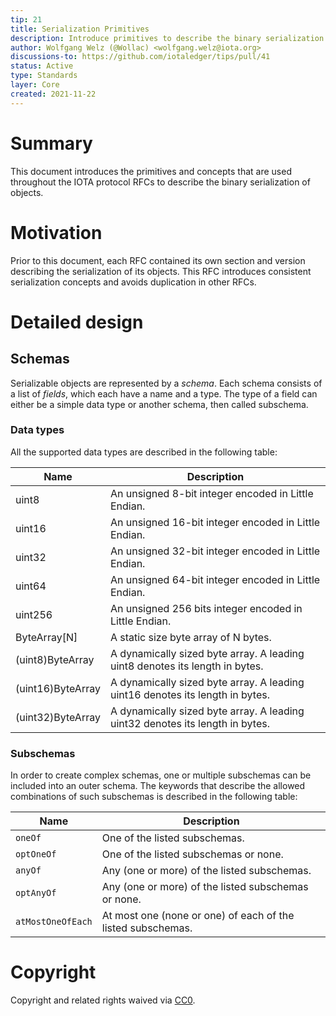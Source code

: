 ```yaml
---
tip: 21
title: Serialization Primitives
description: Introduce primitives to describe the binary serialization of objects.
author: Wolfgang Welz (@Wollac) <wolfgang.welz@iota.org>
discussions-to: https://github.com/iotaledger/tips/pull/41
status: Active
type: Standards
layer: Core
created: 2021-11-22
---
```


# Summary

This document introduces the primitives and concepts that are used throughout the IOTA protocol RFCs to describe the binary serialization of objects.

# Motivation

Prior to this document, each RFC contained its own section and version describing the serialization of its objects. This RFC introduces consistent serialization concepts and avoids duplication in other RFCs.

# Detailed design
## Schemas

Serializable objects are represented by a _schema_. Each schema consists of a list of _fields_, which each have a name and a type. The type of a field can either be a simple data type or another schema, then called subschema.

### Data types

All the supported data types are described in the following table:

| Name              | Description                                                                   |
|-------------------|-------------------------------------------------------------------------------|
| uint8             | An unsigned 8-bit integer encoded in Little Endian.                           |
| uint16            | An unsigned 16-bit integer encoded in Little Endian.                          |
| uint32            | An unsigned 32-bit integer encoded in Little Endian.                          |
| uint64            | An unsigned 64-bit integer encoded in Little Endian.                          |
| uint256           | An unsigned 256 bits integer encoded in Little Endian.                        |
| ByteArray[N]      | A static size byte array of N bytes.                                          |
| (uint8)ByteArray  | A dynamically sized byte array. A leading uint8 denotes its length in bytes.  |
| (uint16)ByteArray | A dynamically sized byte array. A leading uint16 denotes its length in bytes. |
| (uint32)ByteArray | A dynamically sized byte array. A leading uint32 denotes its length in bytes. |

### Subschemas

In order to create complex schemas, one or multiple subschemas can be included into an outer schema. The keywords that describe the allowed combinations of such subschemas is described in the following table:

| Name                 | Description                                                 |
|----------------------|-------------------------------------------------------------|
| `oneOf`              | One of the listed subschemas.                               |
| `optOneOf`           | One of the listed subschemas or none.                       |
| `anyOf`              | Any (one or more) of the listed subschemas.                 |
| `optAnyOf`           | Any (one or more) of the listed subschemas or none.         |
| `atMostOneOfEach`    | At most one (none or one) of each of the listed subschemas. |

# Copyright

Copyright and related rights waived via [CC0](https://creativecommons.org/publicdomain/zero/1.0/).
